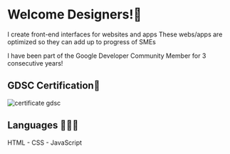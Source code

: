 
# Welcome Designers!🎊



I create front-end interfaces for websites and apps
These webs/apps are optimized so they can add up to progress of SMEs

I have been part of the Google Developer Community Member for 3 consecutive years!



## GDSC Certification🎉

![certificate gdsc](https://github.com/tayyabirfanbey/tayyabirfanbey/assets/71029383/3f082d85-4246-4806-a782-e95dd7cc9664)


## Languages 🍬🍡🍭
HTML - CSS - JavaScript

